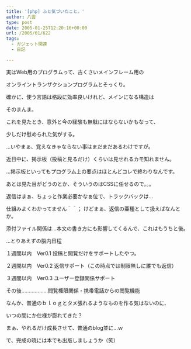 ```yaml
---
title: '[php] ふと気づいたこと。'
author: 八雲
type: post
date: 2005-01-25T12:20:16+00:00
url: /2005/01/622
tags:
  - ガジェット関連
  - 日記

---
```

実はWeb用のプログラムって、古くさいメインフレーム用の
  
オンライントランザクションプログラムとそっくり。
  
確かに、使う言語は格段に効率良いけれど、メインになる構造は
  
そのまんま。
  
これを見たとき、意外と今の経験も無駄にはならないかもなって、
  
少しだけ慰められた気がする。

…いやまぁ、覚えなきゃならない事はまだまだあるわけですが。
  
近日中に、掲示板（投稿と見るだけ）くらいは見せれるカモ知れません。
  
…掲示板といってもプログラム上の要点はほとんどコレで終わりなんです。
  
あとは見た目がどうのとか、そういうのはCSSに任せるので。。。
  
返信はまぁ、ちょっと作業必要かなぁ位で、トラックバックは…
  
仕組みよくわかってません＾＾； けどまぁ、返信の亜種として扱えばなんとか。
  
添付ファイル関係は…本文の書き方にも影響してくるんで、これはもうちと後。

…とりあえずの脳内日程
  
１週間以内　Ver0.1 投稿と閲覧だけをサポートしたやつ。
  
２週間以内　Ver0.2 返信サポート（この時点では制限無しに誰でも返信）
  
３週間以内　Ver0.3 ユーザー登録関係サポート
  
その後………………閲覧権限関係・携帯電話からの閲覧機能

なんか、普通のｂｌｏｇとタメ張れるようなものを作る気はないのに、
  
いつの間にか仕様が膨れてきた？
  
まぁ、やれるだけ成長させて、普通のblog並に…ｗ
  
で、完成の暁には本でも出版しましょうか（笑）
